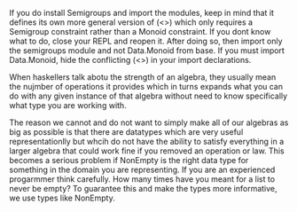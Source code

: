 
If you do install Semigroups and import the modules, 
keep in mind that it defines its own more general version of 
(<>) which only requires a Semigroup constraint rather than a 
Monoid constraint. If you dont know what to do, 
close your REPL and reopen it. After doing so, 
then import only the semigroups module and not Data.Monoid
from base. If you must import Data.Monoid, hide the 
conflicting (<>) in your import declarations.

When haskellers talk abotu the strength of an algebra, they usually mean
the nujmber of operations it provides which in turns expands what you can do
with any given instance of that algebra without need to know specifically
what type you are working with.

The reason we cannot and do not want to simply make all of our algebras
as big as possible is that there are datatypes which are very useful representationlly
but whcih do not have the ability to satisfy everything in a larger algebra
that could work fine if you removed an operation or law. This becomes a serious
problem if NonEmpty is the right data type for something in the domain you are 
representing. If you are an experienced progarmmer think carefully. How many times
have you meant for a list to never be empty? To guarantee this and make the types
more informative, we use types like NonEmpty.
